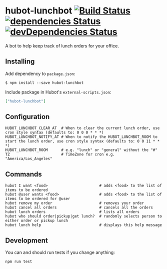 # hubot-lunchbot [![Build Status](https://travis-ci.org/tholu/hubot-lunchbot.svg?branch=master)](https://travis-ci.org/tholu/hubot-lunchbot) [![dependencies Status](https://david-dm.org/tholu/hubot-lunchbot/status.svg)](https://david-dm.org/tholu/hubot-lunchbot) [![devDependencies Status](https://david-dm.org/tholu/hubot-lunchbot/dev-status.svg)](https://david-dm.org/tholu/hubot-lunchbot?type=dev)

A bot to help keep track of lunch orders for your office.

## Installing

Add dependency to `package.json`:

```console
$ npm install --save hubot-lunchbot
```

Include package in Hubot's `external-scripts.json`:

```json
["hubot-lunchbot"]
```

## Configuration

    HUBOT_LUNCHBOT_CLEAR_AT  # When to clear the current lunch order, use cron style syntax (defaults to: 0 0 0 * * *)
    HUBOT_LUNCHBOT_NOTIFY_AT # When to notify the HUBOT_LUNCHBOT_ROOM to start the lunch order, use cron style syntax (defaults to: 0 0 11 * * *)
    HUBOT_LUNCHBOT_ROOM      # e.g. "lunch" or "general" without the "#"
    TZ                       # TimeZone for cron e.g. "America/Los_Angeles"

## Commands

    hubot I want <food>                       # adds <food> to the list of items to be ordered
    hubot @user wants <food>                  # adds <food> to the list of items to be ordered for @user
    hubot remove my order                     # removes your order
    hubot cancel all orders                   # cancels all the orders
    hubot lunch orders                        # lists all orders
    hubot who should order|pickup|get lunch?  # randomly selects person to either order or pickup lunch
    hubot lunch help                          # displays this help message


## Development

You can and should run tests if you change anything:
```bash
npm run test
```
